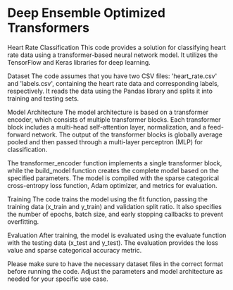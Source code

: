 # Deep Ensemble Optimized Transformers 

Heart Rate Classification
This code provides a solution for classifying heart rate data using a transformer-based neural network model. It utilizes the TensorFlow and Keras libraries for deep learning.

Dataset
The code assumes that you have two CSV files: 'heart_rate.csv' and 'labels.csv', containing the heart rate data and corresponding labels, respectively. It reads the data using the Pandas library and splits it into training and testing sets.

Model Architecture
The model architecture is based on a transformer encoder, which consists of multiple transformer blocks. Each transformer block includes a multi-head self-attention layer, normalization, and a feed-forward network. The output of the transformer blocks is globally average pooled and then passed through a multi-layer perceptron (MLP) for classification.

The transformer_encoder function implements a single transformer block, while the build_model function creates the complete model based on the specified parameters. The model is compiled with the sparse categorical cross-entropy loss function, Adam optimizer, and metrics for evaluation.

Training
The code trains the model using the fit function, passing the training data (x_train and y_train) and validation split ratio. It also specifies the number of epochs, batch size, and early stopping callbacks to prevent overfitting.

Evaluation
After training, the model is evaluated using the evaluate function with the testing data (x_test and y_test). The evaluation provides the loss value and sparse categorical accuracy metric.

Please make sure to have the necessary dataset files in the correct format before running the code. Adjust the parameters and model architecture as needed for your specific use case.

